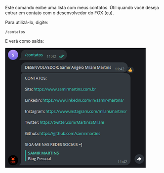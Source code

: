  Este comando exibe uma lista com meus contatos. Útil quando você
 deseja entrar em contato com o desenvolvedor do FOX (eu). 
 
Para utilizá-lo, digite: 

```console
/contatos
```

E verá como saída: 

![](img/contatos.png)